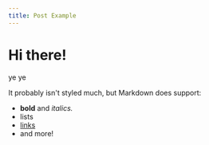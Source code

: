 ```yaml
---
title: Post Example
---
```


# Hi there!

ye ye

It probably isn't styled much, but Markdown does support:
- **bold** and _italics._
- lists
- [links](https://astro.build)
- and more!